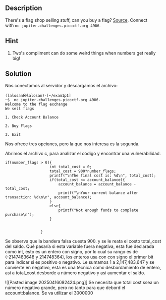 
## Description
There's a flag shop selling stuff, can you buy a flag? [Source](https://jupiter.challenges.picoctf.org/static/64e724ad327f83ad833d9c6baa072b1f/store.c). Connect with `nc jupiter.challenges.picoctf.org 4906`.

## Hint

1. Two's compliment can do some weird things when numbers get really big!

## Solution

Nos conectamos al servidor y descargamos el archivo: 

```
(lalosan㉿lalosan)-[~/exam1p1]
─$  nc jupiter.challenges.picoctf.org 4906.
Welcome to the flag exchange
We sell flags

1. Check Account Balance

2. Buy Flags

3. Exit

```

Nos ofrece tres opciones, pero la que nos interesa es la segunda.

Abrimos el archivo c, para analizar el código y encontrar una vulnerabilidad.


```
if(number_flags > 0){
                    int total_cost = 0;
                    total_cost = 900*number_flags;
                    printf("\nThe final cost is: %d\n", total_cost);
                    if(total_cost <= account_balance){
                        account_balance = account_balance - total_cost;
                        printf("\nYour current balance after transaction: %d\n\n", account_balance);
                    }
                    else{
                        printf("Not enough funds to complete purchase\n");
                    }
                                    
                    
                }

```

Se observa que la bandera falsa cuesta 900. y se le reata el costo total_cost del saldo.
Qué pasaría si esta variable fuera negativa, esta fue declarada como int, esto es un entero con signo, por lo cual su rango  es de (-2147483648 y 214748364), los enteros usa con con signo el primer bit para indicar si es positivo o negativo. Le sumamos 1 a 2,147,483,647 y se convierte en negativo, esta es una técnica como desbordamiento de entero, así a total_cost desborde a número negativo y así aumentar el saldo. 

![[Pasted image 20250416082424.png]]
 Se necesita que total cost ssea un número negativo grande, pero no tanto para que debord el account:balance. Se va utilizar el 3000000